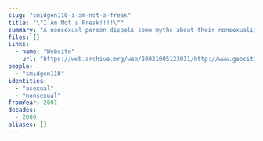 ```yaml
---
slug: "smidgen110-i-am-not-a-freak"
title: "\"I Am Not a Freak!!!!\""
summary: "A nonsexual person dispels some myths about their nonsexuality"
files: []
links:
  - name: "Website"
    url: "https://web.archive.org/web/20021005123031/http://www.geocities.com/smidgen110/nonsexual.html"
people:
  - "smidgen110"
identities:
  - "asexual"
  - "nonsexual"
fromYear: 2001
decades:
  - 2000
aliases: []
---
```


